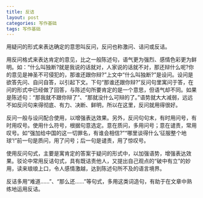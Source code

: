 ```yaml
---
title: 反诘
layout: post
categories: 写作基础
tags: 写作基础
---
```


用疑问的形式来表达确定的意思叫反问，反问也称激问、诘问或反诘。

用反问格式来表达肯定的意见，比之一般陈述句，语气更为强烈、感情色彩更为鲜明。如：“什么叫独断?就是我说的话就对，人家说的话就不对，那还辩什么呢?你的意见是神圣不可侵犯的，那谁还跟你辩?”上文中“什么叫独断?”是设问。设问是欲答先问、自问自答，以引起下文。下句“那谁还跟你辩?”反问句里寓问于答，在问的形式中已经做了回答，与陈述句所要肯定的是一个意思，但语气却不同。如果是陈述句：“那我就不跟你辩了”、“那就没什么可辩的了。”语势就大大减弱，远远不如反问句来得彻底、有力、决断、鲜明，所以在这里，反问就用得很好。

反问一般与设问配合使用，以增强表达效果。另外，反问句句末，有时用问号，有时用叹号。使用什么符号，根据句意选定。意在质问，多用问号；意在谴责，常用叹号。如“强加给中国的这一切罪名，有谁会相信?”“哪里谈得什么‘征服整个地球’!”前一句是质问，用了问号；后一句是谴责，用了惊叹号。

使用反问句式，主要是寓肯定的答案于疑问的形式中，以加强语势，增强表达效果。驳论中常用反诘句式，具有既诘责他人，又提出自己观点的“破中有立”的妙用，读来琅琅上口，令人感情激越，达到陈述句所不及的语言境界。

反诘多用“难道……”、“那么还……”等句式，多用这类词造句，有助于在文章中熟练地运用反诘。 